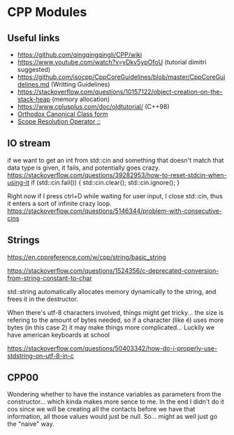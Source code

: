 # CPP Modules

## Useful links
* https://github.com/qingqingqingli/CPP/wiki
* https://www.youtube.com/watch?v=yDkv5ypOfoU (tutorial dimitri suggested)
* https://github.com/isocpp/CppCoreGuidelines/blob/master/CppCoreGuidelines.md (Writting Guidelines)
* https://stackoverflow.com/questions/10157122/object-creation-on-the-stack-heap (memory allocation)
* https://www.cplusplus.com/doc/oldtutorial/ (C++98)
* [Orthodox Canonical Class form](https://www.francescmm.com/orthodox-canonical-class-form/)
* [Scope Resolution Operator ::](https://www.geeksforgeeks.org/scope-resolution-operator-in-c/)

## IO stream
if we want to get an int from std::cin and something that doesn't match that data type is given, it fails, and potentially goes crazy.
https://stackoverflow.com/questions/39282953/how-to-reset-stdcin-when-using-it
if (std::cin.fail())
{
	std::cin.clear();
	std::cin.ignore();
}

Right now if I press ctrl+D while waiting for user input, I close std::cin, thus it enters a sort of infinite crazy loop.
https://stackoverflow.com/questions/5146344/problem-with-consecutive-cins

## Strings
https://en.cppreference.com/w/cpp/string/basic_string

https://stackoverflow.com/questions/1524356/c-deprecated-conversion-from-string-constant-to-char

std::string automatically allocates memory dynamically to the string, and frees it in the destructor.

When there's utf-8 characters involved, things might get tricky... the size is refering to the amount of bytes needed, so if a character (like é) uses more bytes (in this case 2) it may make things more complicated... Luckily we have american keyboards at school

https://stackoverflow.com/questions/50403342/how-do-i-properly-use-stdstring-on-utf-8-in-c

## CPP00
Wondering whether to have the instance variables as parameters from the constructor... which kinda makes more sence to me. In the end I didn't do it cos since we will be creating all the contacts before we have that information, all those values would just be null. So... might as well just go the "naive" way.
